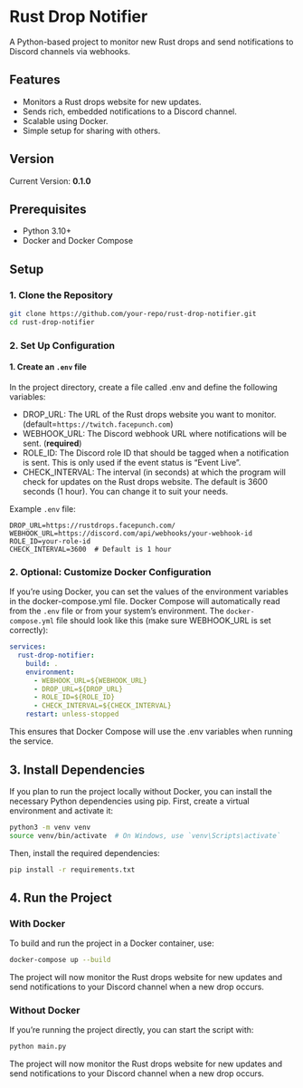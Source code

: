# Rust Drop Notifier

A Python-based project to monitor new Rust drops and send notifications to Discord channels via webhooks.

## Features
- Monitors a Rust drops website for new updates.
- Sends rich, embedded notifications to a Discord channel.
- Scalable using Docker.
- Simple setup for sharing with others.

## Version
Current Version: **0.1.0**

## Prerequisites
- Python 3.10+
- Docker and Docker Compose

## Setup

### 1. Clone the Repository
```bash
git clone https://github.com/your-repo/rust-drop-notifier.git
cd rust-drop-notifier
```

### 2. Set Up Configuration
#### 1. Create an `.env` file
In the project directory, create a file called .env and define the following variables:
- DROP_URL: The URL of the Rust drops website you want to monitor. (default=`https://twitch.facepunch.com`)
- WEBHOOK_URL: The Discord webhook URL where notifications will be sent. (**required**)
- ROLE_ID: The Discord role ID that should be tagged when a notification is sent. This is only used if the event status is “Event Live”.
- CHECK_INTERVAL: The interval (in seconds) at which the program will check for updates on the Rust drops website. The default is 3600 seconds (1 hour). You can change it to suit your needs.

Example `.env` file:
```env
DROP_URL=https://rustdrops.facepunch.com/
WEBHOOK_URL=https://discord.com/api/webhooks/your-webhook-id
ROLE_ID=your-role-id
CHECK_INTERVAL=3600  # Default is 1 hour
```

### 2. Optional: Customize Docker Configuration
If you’re using Docker, you can set the values of the environment variables in the docker-compose.yml file. Docker Compose will automatically read from the `.env` file or from your system’s environment.
The `docker-compose.yml` file should look like this (make sure WEBHOOK_URL is set correctly):
```yaml
services:
  rust-drop-notifier:
    build: .
    environment:
      - WEBHOOK_URL=${WEBHOOK_URL}
      - DROP_URL=${DROP_URL}
      - ROLE_ID=${ROLE_ID}
      - CHECK_INTERVAL=${CHECK_INTERVAL}
    restart: unless-stopped
```
This ensures that Docker Compose will use the .env variables when running the service.

## 3. Install Dependencies
If you plan to run the project locally without Docker, you can install the necessary Python dependencies using pip. First, create a virtual environment and activate it:
```bash
python3 -m venv venv
source venv/bin/activate  # On Windows, use `venv\Scripts\activate`
```
Then, install the required dependencies:
```bash
pip install -r requirements.txt
```

## 4. Run the Project
### With Docker
To build and run the project in a Docker container, use:
```bash
docker-compose up --build 
```

The project will now monitor the Rust drops website for new updates and send notifications to your Discord channel when a new drop occurs.

### Without Docker
If you’re running the project directly, you can start the script with:
```bash
python main.py
```

The project will now monitor the Rust drops website for new updates and send notifications to your Discord channel when a new drop occurs.